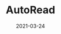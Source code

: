 ---
layout: page
date: 2021-03-24
title: AutoRead
img: /assets/img/autoread-system-cropped.jpg
selected: True
links:
  - {name: Website, url: https://autoread-fydp.github.io/}
description: >
  BASc Capstone Project

  The dramatic automatic audiobook maker. Using the power of text to speach, we seek to generate suitably dramatic readings for fiction novels.
  Uses fully automated dataset generation for training a custom text to speach model.
importance: 2
category: "school project"
---